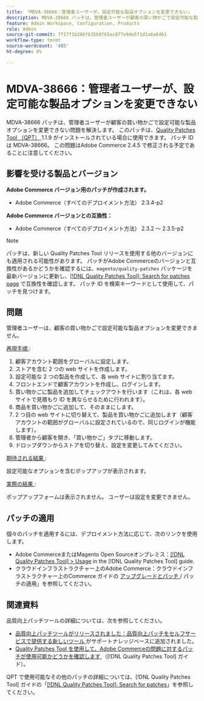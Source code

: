 ```yaml
---
title: 「MDVA-38666：管理者ユーザーが、設定可能な製品オプションを変更できない」
description: MDVA-38666 パッチは、管理者ユーザーが顧客の買い物かごで設定可能な製品オプションを変更できない問題を解決します。 このパッチは、[Quality Patches Tool （QPT） ] （https://experienceleague.adobe.com/ja/docs/commerce-knowledge-base/kb/announcements/commerce-announcements/magento-quality-patches-released-new-tool-to-self-serve-quality-patches） 1.1.9 がインストールされている場合に利用できます。 パッチ ID は MDVA-38666。 この問題はAdobe Commerce 2.4.5 で修正される予定であることに注意してください。
feature: Admin Workspace, Configuration, Products
role: Admin
source-git-commit: 7f17f1b286f635b8f65ac877e9de5f1d1a6a6461
workflow-type: tm+mt
source-wordcount: '485'
ht-degree: 0%

---
```


# MDVA-38666：管理者ユーザーが、設定可能な製品オプションを変更できない

MDVA-38666 パッチは、管理者ユーザーが顧客の買い物かごで設定可能な製品オプションを変更できない問題を解決します。 このパッチは、[Quality Patches Tool （QPT） ](https://experienceleague.adobe.com/ja/docs/commerce-knowledge-base/kb/announcements/commerce-announcements/magento-quality-patches-released-new-tool-to-self-serve-quality-patches)1.1.9 がインストールされている場合に使用できます。 パッチ ID は MDVA-38666。 この問題はAdobe Commerce 2.4.5 で修正される予定であることに注意してください。

## 影響を受ける製品とバージョン

**Adobe Commerce バージョン用のパッチが作成されます。**

* Adobe Commerce（すべてのデプロイメント方法） 2.3.4-p2

**Adobe Commerce バージョンとの互換性：**

* Adobe Commerce（すべてのデプロイメント方法） 2.3.2 ～ 2.3.5-p2

>[!NOTE]
>
>パッチは、新しい Quality Patches Tool リリースを使用する他のバージョンにも適用される可能性があります。 パッチがAdobe Commerceのバージョンと互換性があるかどうかを確認するには、`magento/quality-patches` パッケージを最新バージョンに更新し、[[!DNL Quality Patches Tool]: Search for patches page](https://experienceleague.adobe.com/ja/docs/commerce-knowledge-base/kb/announcements/commerce-announcements/magento-quality-patches-released-new-tool-to-self-serve-quality-patches) で互換性を確認します。 パッチ ID を検索キーワードとして使用して、パッチを見つけます。

## 問題

管理者ユーザーは、顧客の買い物かごで設定可能な製品オプションを変更できません。

<u> 再現手順 </u>:

1. 顧客アカウント範囲をグローバルに設定します。
1. ストアを含む 2 つの web サイトを作成します。
1. 設定可能な 2 つの製品を作成して、各 web サイトに割り当てます。
1. フロントエンドで顧客アカウントを作成し、ログインします。
1. 買い物かごに製品を追加してチェックアウトを行います（これは、各 web サイトで見積もり ID を異ならせるために行われます）。
1. 商品を買い物かごに追加して、そのままにします。
1. 2 つ目の web サイトに切り替えて、製品を買い物かごに追加します（顧客アカウントの範囲がグローバルに設定されているので、同じログインが機能します）。
1. 管理者から顧客を開き、「買い物かご」タブに移動します。
1. ドロップダウンからストアを切り替え、設定を変更してみてください。

<u> 期待される結果 </u>:

設定可能なオプションを含むポップアップが表示されます。

<u> 実際の結果 </u>:

ポップアップフォームは表示されません。 ユーザーは設定を変更できません。

## パッチの適用

個々のパッチを適用するには、デプロイメント方法に応じて、次のリンクを使用します。

* Adobe CommerceまたはMagento Open Sourceオンプレミス：[[!DNL Quality Patches Tool] > Usage](/help/tools/quality-patches-tool/usage.md) in the [!DNL Quality Patches Tool] guide.
* クラウドインフラストラクチャー上のAdobe Commerce：クラウドインフラストラクチャー上のCommerce ガイドの [ アップグレードとパッチ ](https://experienceleague.adobe.com/docs/commerce-cloud-service/user-guide/develop/upgrade/apply-patches.html?lang=ja)/ パッチの適用」を参照してください。

## 関連資料

品質向上パッチツールの詳細については、次を参照してください。

* [ 品質向上パッチツールがリリースされました：品質向上パッチをセルフサービスで提供する新しいツール ](https://experienceleague.adobe.com/ja/docs/commerce-knowledge-base/kb/announcements/commerce-announcements/magento-quality-patches-released-new-tool-to-self-serve-quality-patches) がサポートナレッジベースに追加されました。
* [Quality Patches Tool を使用して、Adobe Commerceの問題に対するパッチが使用可能かどうかを確認します ](/help/tools/quality-patches-tool/patches-available-in-qpt/check-patch-for-magento-issue-with-magento-quality-patches.md) （[!DNL Quality Patches Tool] ガイド）。

QPT で使用可能なその他のパッチの詳細については、[!DNL Quality Patches Tool] ガイドの「[[!DNL Quality Patches Tool]: Search for patches](https://experienceleague.adobe.com/tools/commerce-quality-patches/index.html?lang=ja)」を参照してください。
